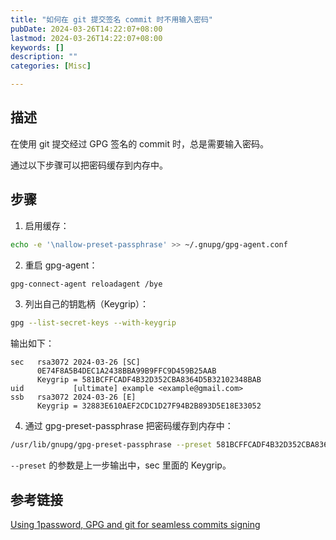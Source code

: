 ```yaml
---
title: "如何在 git 提交签名 commit 时不用输入密码"
pubDate: 2024-03-26T14:22:07+08:00
lastmod: 2024-03-26T14:22:07+08:00
keywords: []
description: ""
categories: [Misc]

---
```


## 描述

在使用 git 提交经过 GPG 签名的 commit 时，总是需要输入密码。

通过以下步骤可以把密码缓存到内存中。

## 步骤

1. 启用缓存：

```bash
echo -e '\nallow-preset-passphrase' >> ~/.gnupg/gpg-agent.conf
```

2. 重启 gpg-agent：

```bash
gpg-connect-agent reloadagent /bye
```

3. 列出自己的钥匙柄（Keygrip）：

```bash
gpg --list-secret-keys --with-keygrip
```

输出如下：

```plaintext
sec   rsa3072 2024-03-26 [SC]
      0E74F8A5B4DEC1A2438BBA99B9FFC9D459B25AAB
      Keygrip = 581BCFFCADF4B32D352CBA8364D5B32102348BAB
uid           [ultimate] example <example@gmail.com>
ssb   rsa3072 2024-03-26 [E]
      Keygrip = 32883E610AEF2CDC1D27F94B2B893D5E18E33052
```

4. 通过 gpg-preset-passphrase 把密码缓存到内存中：

```bash
/usr/lib/gnupg/gpg-preset-passphrase --preset 581BCFFCADF4B32D352CBA8364D5B32102348BAB
```

`--preset` 的参数是上一步输出中，sec 里面的 Keygrip。

## 参考链接

[Using 1password, GPG and git for seamless commits signing](https://bmaingret.github.io/blog/2022-02-15-1Password-gpg-git-seamless-commits-signing "Using 1password, GPG and git for seamless commits signing")